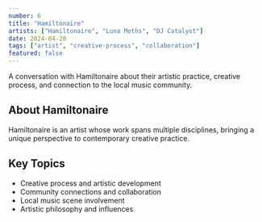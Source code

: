 ```yaml
---
number: 6
title: "Hamiltonaire"
artists: ["Hamiltonaire", "Luna Moths", "DJ Catalyst"]
date: 2024-04-20
tags: ["artist", "creative-process", "collaboration"]
featured: false
---
```


A conversation with Hamiltonaire about their artistic practice, creative process, and connection to the local music community.

## About Hamiltonaire

Hamiltonaire is an artist whose work spans multiple disciplines, bringing a unique perspective to contemporary creative practice.

## Key Topics

- Creative process and artistic development
- Community connections and collaboration
- Local music scene involvement
- Artistic philosophy and influences